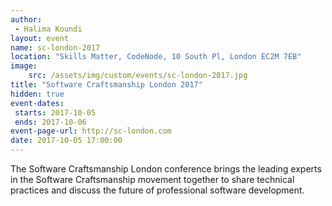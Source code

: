 ```yaml
---
author: 
 - Halima Koundi
layout: event
name: sc-london-2017
location: "Skills Matter, CodeNode, 10 South Pl, London EC2M 7EB"
image:
    src: /assets/img/custom/events/sc-london-2017.jpg
title: "Software Craftsmanship London 2017"
hidden: true
event-dates: 
 starts: 2017-10-05
 ends: 2017-10-06
event-page-url: http://sc-london.com
date: 2017-10-05 17:00:00
---
```


The Software Craftsmanship London conference brings the leading experts in the Software Craftsmanship movement together to share technical practices and discuss the future of professional software development.
